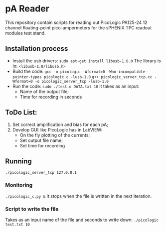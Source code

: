 # pA Reader
This repository contain scripts for reading out PicoLogic PA125-24 12 channel floating-point pico-ampermeters for the sPHENIX TPC readout modules test stand.
## Installation process
- Install the usb drivers:
`sudo apt-get install libusb-1.0.0`
The library is in: `<libusb-1.0/libusb.h>`
- Build the code:
`gcc -o picologic -Wformat=0 -Wno-incompatible-pointer-types picologic.c -lusb-1.0`
`g++ picologic_server_tcp.cc -Wformat=0 -o picologic_server_tcp -lusb-1.0`
- Run the code:
`sudo ./test.o DATA.txt 10`
it takes as an input:
    - Name of the output file;
    - Time for recording in seconds
## ToDo List:
1. Set correct amplification and bias for each pA;
2. Develop GUI like PicoLogic has in LabVIEW:
    - On the fly plotting of the currents;
    - Set output file name;
    - Set time for recording

## Running
`./picologic_server_tcp 127.0.0.1`

### **Monitoring**

`./picologic_c.py &`
It stops when the file is written in the next iteration.

### **Script to write the file**

Takes as an input name of the file and seconds to write down: `./picologic test.txt 10`



